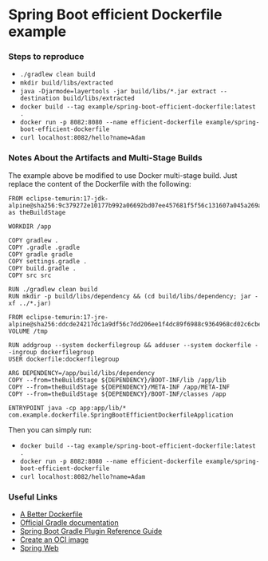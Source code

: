 # Spring Boot efficient Dockerfile example

### Steps to reproduce

* `./gradlew clean build`
* `mkdir build/libs/extracted`
* `java -Djarmode=layertools -jar build/libs/*.jar extract --destination build/libs/extracted`
* `docker build --tag example/spring-boot-efficient-dockerfile:latest .`
* `docker run -p 8082:8080 --name efficient-dockerfile example/spring-boot-efficient-dockerfile`
* `curl localhost:8082/hello?name=Adam`

### Notes About the Artifacts and Multi-Stage Builds
The example above be modified to use Docker multi-stage build. Just replace the content of the Dockerfile with the following:

```shell
FROM eclipse-temurin:17-jdk-alpine@sha256:9c379272e10177b992a06692bd07ee457681f5f56c131607a045a269a4ddc36b as theBuildStage

WORKDIR /app

COPY gradlew .
COPY .gradle .gradle
COPY gradle gradle
COPY settings.gradle .
COPY build.gradle .
COPY src src

RUN ./gradlew clean build
RUN mkdir -p build/libs/dependency && (cd build/libs/dependency; jar -xf ../*.jar)

FROM eclipse-temurin:17-jre-alpine@sha256:ddcde24217dc1a9df56c7dd206ee1f4dc89f6988c9364968cd02c6cbeb21b1de
VOLUME /tmp

RUN addgroup --system dockerfilegroup && adduser --system dockerfile --ingroup dockerfilegroup
USER dockerfile:dockerfilegroup

ARG DEPENDENCY=/app/build/libs/dependency
COPY --from=theBuildStage ${DEPENDENCY}/BOOT-INF/lib /app/lib
COPY --from=theBuildStage ${DEPENDENCY}/META-INF /app/META-INF
COPY --from=theBuildStage ${DEPENDENCY}/BOOT-INF/classes /app

ENTRYPOINT java -cp app:app/lib/* com.example.dockerfile.SpringBootEfficientDockerfileApplication
```

Then you can simply run:
* `docker build --tag example/spring-boot-efficient-dockerfile:latest .`
* `docker run -p 8082:8080 --name efficient-dockerfile example/spring-boot-efficient-dockerfile`
* `curl localhost:8082/hello?name=Adam`

### Useful Links
* [A Better Dockerfile](https://spring.io/guides/topicals/spring-boot-docker/)
* [Official Gradle documentation](https://docs.gradle.org)
* [Spring Boot Gradle Plugin Reference Guide](https://docs.spring.io/spring-boot/docs/2.7.6/gradle-plugin/reference/html/)
* [Create an OCI image](https://docs.spring.io/spring-boot/docs/2.7.6/gradle-plugin/reference/html/#build-image)
* [Spring Web](https://docs.spring.io/spring-boot/docs/2.7.6/reference/htmlsingle/#web)

